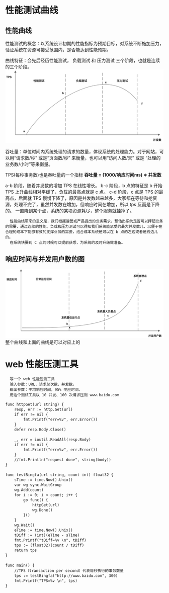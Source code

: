 
# 性能测试曲线

## 性能曲线
性能测试的概念：以系统设计初期的性能指标为预期目标，对系统不断施加压力，验证系统在资源可接受范围内，是否能达到性能预期。

曲线特征：会先后经历性能测试， 负载测试 和 压力测试 三个阶段，也就是连续的三个阶段。
![](2023-05-14-10-54-34.png)

吞吐量：单位时间内系统处理的请求的数量，体现系统的处理能力。对于网站，可以用“请求数/秒” 或是“页面数/秒” 来衡量，也可以用“访问人数/天” 或是 “处理的业务数/小时”等来衡量。

TPS(每秒事务数)也是吞吐量的一个指标
**吞吐量 = (1000/响应时间ms) ∗ 并发数**

a-b 阶段，随着并发数的增加 TPS 在线性增长。
b-c 阶段，b 点的特征是 b 开始 TPS 上升曲线相对平缓了，负载的最高点就是 c 点。
c-d 阶段，c 点是 TPS 的最高点，后面就 TPS 慢慢下降了，原因是并发数越来越多，大家都在等待和抢资源，处理不完了，虽然并发数在增加，但响应时间在增加，所以 tps 反而是下降的。
一直降到某个点，系统的某项资源耗尽，整个服务就挂掉了。 

      性能曲线带来的意义是，我们根据运营或产品提出的业务需求，预估出系统是否可以撑起业务的需要，通过连续的性能、负载和压力测试可以得知我们系统能承受的最大并发数儿，以便于在合理的成本下能够有效的支撑业务的需要，结合成本系统是可以在 b 点的左边或者是右边儿的。
      在系统快要到 C 点的时候可以提前获悉，为系统的及时升级做准备。

## 响应时间与并发用户数的图
![](2023-05-14-10-55-46.png)
 整个曲线和上面的曲线是可以对应上的

# web 性能压测工具
```
  写一个 web 性能压测工具
  输入参数：URL，请求总次数，并发数。
  输出参数：平均响应时间，95% 响应时间。
  用这个测试工具以 10 并发、100 次请求压测 www.baidu.com
```

```
func httpGet(url string) {
	resp, err := http.Get(url)
	if err != nil {
		fmt.Printf("err=%v", err.Error())
	}
	defer resp.Body.Close()

	_, err = ioutil.ReadAll(resp.Body)
	if err != nil {
		fmt.Printf("err=%v", err.Error())
	}
	//fmt.Println("request done", string(body))
}

func testBingfa(url string, count int) float32 {
	sTime := time.Now().Unix()
	var wg sync.WaitGroup
	wg.Add(count)
	for i := 0; i < count; i++ {
		go func() {
			httpGet(url)
			wg.Done()
		}()
	}
	wg.Wait()
	eTime := time.Now().Unix()
	tDiff := (int)(eTime - sTime)
	fmt.Printf("tDiff=%v \n", tDiff)
	tps := (float32)(count / tDiff)
	return tps
}

func main() {
	//TPS（transaction per second）代表每秒执行的事务数量
	tps := testBingfa("http://www.baidu.com", 300)
	fmt.Printf("TPS=%v \n", tps)
}
```